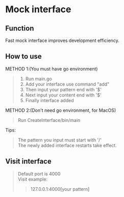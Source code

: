 # Mock interface

## Function
Fast mock interface improves development efficiency.

## How to use
METHOD 1:(You must have go environment)
>1. Run main.go
>2. Add your interface use command "add"
>3. Then input your pattern end with '$'
>4. Next input your content end with '$'
>5. Finally interface added

METHOD 2:(Don't need go environment, for MacOS)
>Run CreateInterface/bin/main

Tips: 
> The pattern you input must start with '/'  
> The newly added interface restarts take effect.

## Visit interface
>Default port is 4000  
>Visit example:  
>>127.0.0.1:4000[your pattern]


